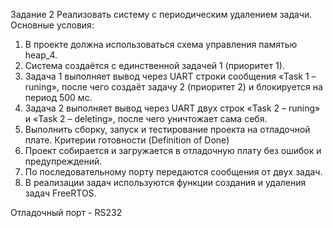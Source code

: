 Задание 2
Реализовать систему с периодическим удалением задачи. Основные условия:
1. В проекте должна использоваться схема управления памятью heap_4.
2. Система создаётся с единственной задачей 1 (приоритет 1).
3. Задача 1 выполняет вывод через UART строки сообщения «Task 1 – runing», после чего создаёт
задачу 2 (приоритет 2) и блокируется на период 500 мс.
4. Задача 2 выполняет вывод через UART двух строк «Task 2 – runing» и «Task 2 – deleting», после
чего уничтожает сама себя.
5. Выполнить сборку, запуск и тестирование проекта на отладочной плате.
Критерии готовности (Definition of Done)
1. Проект собирается и загружается в отладочную плату без ошибок и предупреждений.
2. По последовательному порту передаются сообщения от двух задач.
3. В реализации задач используются функции создания и удаления задач FreeRTOS.

Отладочный порт - RS232